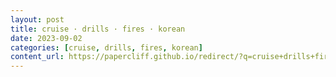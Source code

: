 ```yaml
---
layout: post
title: cruise · drills · fires · korean
date: 2023-09-02
categories: [cruise, drills, fires, korean]
content_url: https://papercliff.github.io/redirect/?q=cruise+drills+fires+korean&tbs=cdr:1,cd_min:9/1/2023,cd_max:9/3/2023
---
```

